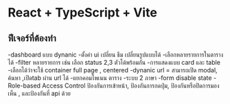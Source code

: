 # React + TypeScript + Vite

## ฟีเจอร์ที่ต้องทำ

-dashboard แบบ dynanic
-ตั้งค่า ui เปลี่ยน ธีม เปลี่ยนรูปแบบได้
-เลือกหลายรายการในตารางได้
-filter หลายรายการ เช่น เลือก status 2,3 ตัวได้พร้อมกัน
-การแสดงแบบ card และ table
-เลือกได้ว่าจะใช้ container full page , centered
-dynanic url = สามารถเปิด modal, ค้นหา ,เปิดtab ผ่าน url ได้
-แยกคอมโพเนน ตาราง
-ระบบ 2 ภาษา
-form disable state
-Role-based Access Control ป้องกันการเข้าหน้า, ป้องกันการกดปุ่ม, ป้องกันหรือปิดการมองเห็น , และป้องกันที่ api ด้วย
